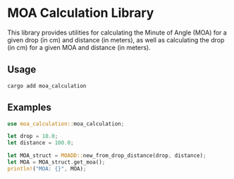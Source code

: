 # MOA Calculation Library

This library provides utilities for calculating the Minute of Angle (MOA) for a given drop (in cm) and distance (in meters), as well as calculating the drop (in cm) for a given MOA and distance (in meters).

## Usage

`cargo add moa_calculation`

## Examples

```rust
use moa_calculation::moa_calculation;

let drop = 10.0;
let distance = 100.0;

let MOA_struct = MOADD::new_from_drop_distance(drop, distance);
let MOA = MOA_struct.get_moa();
println!("MOA: {}", MOA);
```
